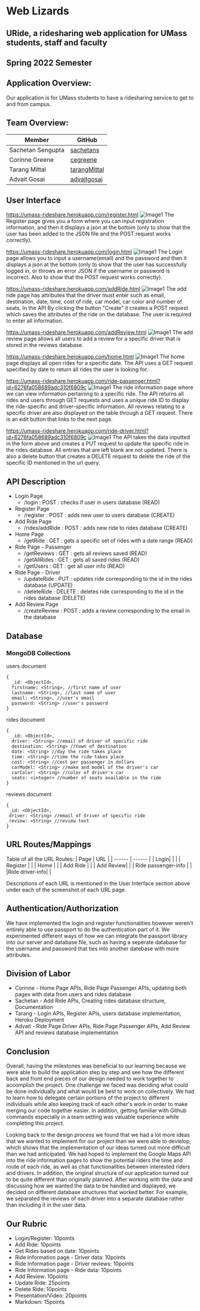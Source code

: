 # Web Lizards
## URide, a ridesharing web application for UMass students, staff and faculty
## Spring 2022 Semester

## Application Overview:
Our application is for UMass students to have a ridesharing service to get to and from campus.

## Team Overview:
| Member | GitHub |
| ------ | ------ |
| Sachetan Sengupta | [sachetans](https://github.com/sachetans) |
| Corinne Greene | [cegreene](https://github.com/cegreene) |
| Tarang Mittal | [tarangMittal](https://github.com/tarangMittal) |
| Advait Gosai | [advaitgosai](https://github.com/advaitgosai) |

## User Interface 
https://umass-rideshare.herokuapp.com/register.html
![Image1](../assets/images/final_scs/register.png)
The Register page gives you a form where you can input registration information, and then it displays a json at the bottom (only to show that the user has been added to the JSON file and the POST request works correctly).

https://umass-rideshare.herokuapp.com/login.html
![Image1](../assets/images/deploy_scs/login.png)
The Login page allows you to input a username(email) and the password and then it displays a json at the bottom (only to show that the user has successfully logged in, or throws an error JSON if the username or password is incorrect. Also to show that the POST request works correctly).

https://umass-rideshare.herokuapp.com/addRide.html
![Image1](../assets/images/final_scs/addRide.png)
The add ride page has attributes that the driver must enter such as email, destination, date, time,
cost of ride, car model, car color and number of seats. In the API By clicking the button "Create" it creates a POST 
request which saves the attributes of the ride on the database. The user is required to enter all information. 

https://umass-rideshare.herokuapp.com/addReview.html
![Image1](../assets/images/final_scs/addReview.png)
The add review page allows all users to add a review for a specific driver that is stored in the reviews database.

https://umass-rideshare.herokuapp.com/home.html
![Image1](../assets/images/final_scs/home.png)
The home page displays all open rides for a specific date. The API uses a GET request specified by date to return all rides the user is looking for. 

https://umass-rideshare.herokuapp.com/ride-passenger.html?id=6276fa058689adc310f6809c
![Image1](../assets/images/final_scs/rideInfo.png)
The ride information page where we can view information pertaining to a specific ride. The API returns all rides and users through GET requests and uses a unique ride ID to display the ride-specific and driver-specific information. All reviews relating to a specific driver are also displayed on the table through a GET request. There is an edit button that links to the next page.

https://umass-rideshare.herokuapp.com/ride-driver.html?id=6276fa058689adc310f6809c
![Image1](../assets/images/final_scs/updateRide.png)
The API takes the data inputted in the form above and creates a PUT request to update the specific ride in the rides database. All entries that are left blank are not updated. There is also a delete button that creates a DELETE request to delete the ride of the specific ID mentioned in the url query.


## API Description

* Login Page
  * /login : POST : checks if user in users database (READ)
* Register Page
  * /register : POST : adds new user to users database (CREATE)
* Add Ride Page
  * /rides/addRide : POST : adds new ride to rides database (CREATE)
* Home Page
  * /getRide : GET : gets a specific set of rides with a date range (READ)
* Ride Page - Passenger
  * /getReviews : GET : gets all reviews saved (READ)
  * /getAllRides : GET : gets all saved rides (READ)
  * /getUsers : GET : get all user info (READ)
* Ride Page - Driver
  * /updateRide : PUT : updates ride corresponding to the id in the rides database (UPDATE)
  * /deleteRide : DELETE : deletes ride corresponding to the id in the rides database (DELETE)
* Add Review Page 
  * /createReview : POST : adds a review corresponding to the email in the database

## Database

### MongoDB Collections

users document
```
{
  _id: <ObjectId>,
  firstname: <String>, //first name of user
  lastname: <String>, //last name of user
  email: <String>, //user's email
  password: <String> //user's password
}
```

  
rides document
```
{
  _id: <ObjectId>,
  driver: <String> //email of driver of specific ride
  destination: <String> //town of destination
  date: <String> //day the ride takes place
  time: <String> //time the ride takes place
  cost: <String> //cost per passenger in dollars
  carModel: <String> //make and model of the driver's car
  carColor: <String> //color of driver's car
  seats: <integer> //number of seats available in the ride
}
```
  
 reviews document
 ```
{
  _id: <ObjectId>,
  driver: <String> //email of driver of specific ride
  review: <String> //review text 
}
```



## URL Routes/Mappings
Table of all the URL Routes:
|  Page  |   URL  |
| ------ | ------ |
| Login| | | 
| Register | |
| Home | |
| Add Ride | |
| Add Review| |
| Ride passenger-info | |
|Ride driver-info| |

Descriptions of each URL is mentioned in the User Interface section above under each of the screenshot of each URL page.

## Authentication/Authorization
We have implemented the login and register functionalities however weren't entirely able to use passport to do the authentication part of it. We experimented different ways of how we can integrate the passport library into our server and database file, such as having a seperate database for the username and password that ties into another datebase with more attributes. 

## Division of Labor
* Corinne - Home Page APIs, Ride Page Passenger APIs, updating both pages with data from users and rides database
* Sachetan - Add Ride APIs, Creating rides database structure, Documentation
* Tarang - Login APIs, Register APIs, users database implementation, Heroku Deployment
* Advait - Ride Page Driver APIs, Ride Page Passenger APIs, Add Review API and reviews database implementation

## Conclusion
Overall, having the milestones was beneficial to our learning because we were able to build the application step by step and see how the different back and front end pieces of our design needed to work together to accomplish the project. One challenge we faced was deciding what could be done individually and what would be best to work on collectively. We had to learn how to delegate certain portions of the project to different individuals while also keeping track of each other's work in order to make merging our code together easier. In addition, getting familiar with Github commands especially in a team setting was valuable experience while completing this project. 

Looking back to the design process we found that we had a lot more ideas that we wanted to implement for our project than we were able to devlelop, which shows that the implementation of our ideas turned out more difficult than we had anticipated. We had hoped to implement the Google Maps API into the ride information pages to show the potential riders the time and route of each ride, as well as chat functionalities between interested riders and drivers. In addition, the original structure of our application turned out to be quite different than originally planned. After working with the data and discussing how we wanted the data to be handled and displayed, we decided on different database structures that worked better. For example, we separated the reviews of each driver into a separate database rather than including it in the user data.

## Our Rubric
* Login/Register: 10points
* Add Ride: 10points
* Get Rides based on date: 10points
* Ride Information page - Driver data: 10points
* Ride Information page - Driver reviews: 10points
* Ride Information page - Ride data: 10points
* Add Review: 10points
* Update Ride: 25points
* Delete Ride: 10points
* Presentation/Video: 20points
* Markdown: 15points

  
